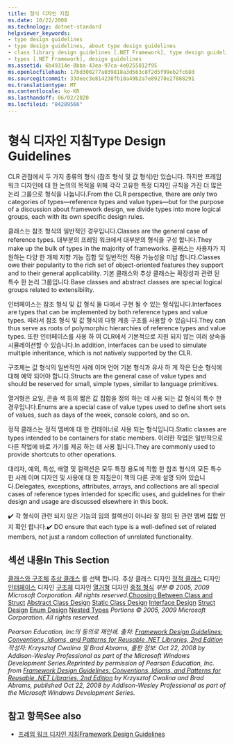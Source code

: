 ```yaml
---
title: 형식 디자인 지침
ms.date: 10/22/2008
ms.technology: dotnet-standard
helpviewer_keywords:
- type design guidelines
- type design guidelines, about type design guidelines
- class library design guidelines [.NET Framework], type design guidelines
- types [.NET Framework], design guidelines
ms.assetid: 6b49314e-8bba-43ea-97ca-4e0255812f95
ms.openlocfilehash: 17bd300277a039818a3d563c8f2d5f99eb2fc68d
ms.sourcegitcommit: 33deec3e814238fb18a49b2a7e89278e27888291
ms.translationtype: MT
ms.contentlocale: ko-KR
ms.lasthandoff: 06/02/2020
ms.locfileid: "84289566"
---
```

# <a name="type-design-guidelines"></a><span data-ttu-id="29566-102">형식 디자인 지침</span><span class="sxs-lookup"><span data-stu-id="29566-102">Type Design Guidelines</span></span>
<span data-ttu-id="29566-103">CLR 관점에서 두 가지 종류의 형식 (참조 형식 및 값 형식)만 있습니다. 하지만 프레임 워크 디자인에 대 한 논의의 목적을 위해 각각 고유한 특정 디자인 규칙을 가진 더 많은 논리 그룹으로 형식을 나눕니다.</span><span class="sxs-lookup"><span data-stu-id="29566-103">From the CLR perspective, there are only two categories of types—reference types and value types—but for the purpose of a discussion about framework design, we divide types into more logical groups, each with its own specific design rules.</span></span>

 <span data-ttu-id="29566-104">클래스는 참조 형식의 일반적인 경우입니다.</span><span class="sxs-lookup"><span data-stu-id="29566-104">Classes are the general case of reference types.</span></span> <span data-ttu-id="29566-105">대부분의 프레임 워크에서 대부분의 형식을 구성 합니다.</span><span class="sxs-lookup"><span data-stu-id="29566-105">They make up the bulk of types in the majority of frameworks.</span></span> <span data-ttu-id="29566-106">클래스는 사용자가 지 원하는 다양 한 개체 지향 기능 집합 및 일반적인 적용 가능성을 미납 합니다.</span><span class="sxs-lookup"><span data-stu-id="29566-106">Classes owe their popularity to the rich set of object-oriented features they support and to their general applicability.</span></span> <span data-ttu-id="29566-107">기본 클래스와 추상 클래스는 확장성과 관련 된 특수 한 논리 그룹입니다.</span><span class="sxs-lookup"><span data-stu-id="29566-107">Base classes and abstract classes are special logical groups related to extensibility.</span></span>

 <span data-ttu-id="29566-108">인터페이스는 참조 형식 및 값 형식 둘 다에서 구현 될 수 있는 형식입니다.</span><span class="sxs-lookup"><span data-stu-id="29566-108">Interfaces are types that can be implemented by both reference types and value types.</span></span> <span data-ttu-id="29566-109">따라서 참조 형식 및 값 형식의 다형 계층 구조를 사용할 수 있습니다.</span><span class="sxs-lookup"><span data-stu-id="29566-109">They can thus serve as roots of polymorphic hierarchies of reference types and value types.</span></span> <span data-ttu-id="29566-110">또한 인터페이스를 사용 하 여 CLR에서 기본적으로 지원 되지 않는 여러 상속을 시뮬레이션할 수 있습니다.</span><span class="sxs-lookup"><span data-stu-id="29566-110">In addition, interfaces can be used to simulate multiple inheritance, which is not natively supported by the CLR.</span></span>

 <span data-ttu-id="29566-111">구조체는 값 형식의 일반적인 사례 이며 언어 기본 형식과 유사 하 게 작은 단순 형식에 대해 예약 되어야 합니다.</span><span class="sxs-lookup"><span data-stu-id="29566-111">Structs are the general case of value types and should be reserved for small, simple types, similar to language primitives.</span></span>

 <span data-ttu-id="29566-112">열거형은 요일, 콘솔 색 등의 짧은 값 집합을 정의 하는 데 사용 되는 값 형식의 특수 한 경우입니다.</span><span class="sxs-lookup"><span data-stu-id="29566-112">Enums are a special case of value types used to define short sets of values, such as days of the week, console colors, and so on.</span></span>

 <span data-ttu-id="29566-113">정적 클래스는 정적 멤버에 대 한 컨테이너로 사용 되는 형식입니다.</span><span class="sxs-lookup"><span data-stu-id="29566-113">Static classes are types intended to be containers for static members.</span></span> <span data-ttu-id="29566-114">이러한 작업은 일반적으로 다른 작업에 바로 가기를 제공 하는 데 사용 됩니다.</span><span class="sxs-lookup"><span data-stu-id="29566-114">They are commonly used to provide shortcuts to other operations.</span></span>

 <span data-ttu-id="29566-115">대리자, 예외, 특성, 배열 및 컬렉션은 모두 특정 용도에 적합 한 참조 형식의 모든 특수 한 사례 이며 디자인 및 사용에 대 한 지침은이 책의 다른 곳에 설명 되어 있습니다.</span><span class="sxs-lookup"><span data-stu-id="29566-115">Delegates, exceptions, attributes, arrays, and collections are all special cases of reference types intended for specific uses, and guidelines for their design and usage are discussed elsewhere in this book.</span></span>

 <span data-ttu-id="29566-116">✔️ 각 형식이 관련 되지 않은 기능의 임의 컬렉션이 아니라 잘 정의 된 관련 멤버 집합 인지 확인 합니다.</span><span class="sxs-lookup"><span data-stu-id="29566-116">✔️ DO ensure that each type is a well-defined set of related members, not just a random collection of unrelated functionality.</span></span>

## <a name="in-this-section"></a><span data-ttu-id="29566-117">섹션 내용</span><span class="sxs-lookup"><span data-stu-id="29566-117">In This Section</span></span>
 <span data-ttu-id="29566-118">[클래스와 구조체](choosing-between-class-and-struct.md) [추상 클래스](abstract-class.md) 를 선택 합니다. 추상 클래스 디자인 [정적 클래스](static-class.md) 디자인 [인터페이스](interface.md) 디자인 [구조체](struct.md) 디자인 [열거형](enum.md) 디자인 [중첩 형식](nested-types.md) *부분 © 2005, 2009 Microsoft Corporation. All rights reserved.*</span><span class="sxs-lookup"><span data-stu-id="29566-118">[Choosing Between Class and Struct](choosing-between-class-and-struct.md) [Abstract Class Design](abstract-class.md) [Static Class Design](static-class.md) [Interface Design](interface.md) [Struct Design](struct.md) [Enum Design](enum.md) [Nested Types](nested-types.md) *Portions © 2005, 2009 Microsoft Corporation. All rights reserved.*</span></span>

 <span data-ttu-id="29566-119">*Pearson Education, Inc의 동의로 재인쇄. 출처: [Framework Design Guidelines: Conventions, Idioms, and Patterns for Reusable .NET Libraries, 2nd Edition](https://www.informit.com/store/framework-design-guidelines-conventions-idioms-and-9780321545619) 작성자: Krzysztof Cwalina 및 Brad Abrams, 출판 정보: Oct 22, 2008 by Addison-Wesley Professional as part of the Microsoft Windows Development Series.*</span><span class="sxs-lookup"><span data-stu-id="29566-119">*Reprinted by permission of Pearson Education, Inc. from [Framework Design Guidelines: Conventions, Idioms, and Patterns for Reusable .NET Libraries, 2nd Edition](https://www.informit.com/store/framework-design-guidelines-conventions-idioms-and-9780321545619) by Krzysztof Cwalina and Brad Abrams, published Oct 22, 2008 by Addison-Wesley Professional as part of the Microsoft Windows Development Series.*</span></span>

## <a name="see-also"></a><span data-ttu-id="29566-120">참고 항목</span><span class="sxs-lookup"><span data-stu-id="29566-120">See also</span></span>

- [<span data-ttu-id="29566-121">프레임 워크 디자인 지침</span><span class="sxs-lookup"><span data-stu-id="29566-121">Framework Design Guidelines</span></span>](index.md)
